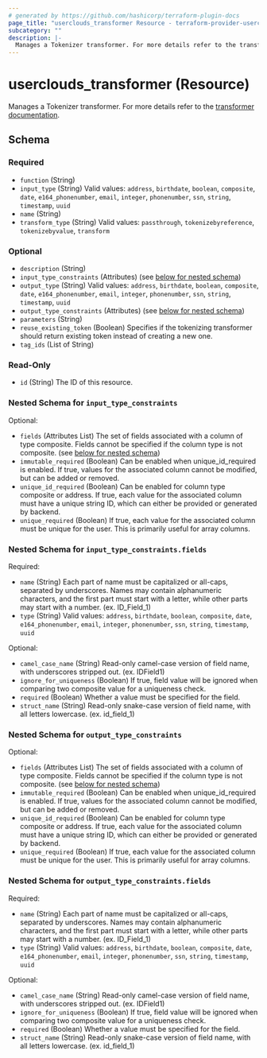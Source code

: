 ```yaml
---
# generated by https://github.com/hashicorp/terraform-plugin-docs
page_title: "userclouds_transformer Resource - terraform-provider-userclouds"
subcategory: ""
description: |-
  Manages a Tokenizer transformer. For more details refer to the transformer documentation https://docs.userclouds.com/docs/token-transformers.
---
```


# userclouds_transformer (Resource)

Manages a Tokenizer transformer. For more details refer to the [transformer documentation](https://docs.userclouds.com/docs/token-transformers).



<!-- schema generated by tfplugindocs -->
## Schema

### Required

- `function` (String)
- `input_type` (String) Valid values: `address`, `birthdate`, `boolean`, `composite`, `date`, `e164_phonenumber`, `email`, `integer`, `phonenumber`, `ssn`, `string`, `timestamp`, `uuid`
- `name` (String)
- `transform_type` (String) Valid values: `passthrough`, `tokenizebyreference`, `tokenizebyvalue`, `transform`

### Optional

- `description` (String)
- `input_type_constraints` (Attributes) (see [below for nested schema](#nestedatt--input_type_constraints))
- `output_type` (String) Valid values: `address`, `birthdate`, `boolean`, `composite`, `date`, `e164_phonenumber`, `email`, `integer`, `phonenumber`, `ssn`, `string`, `timestamp`, `uuid`
- `output_type_constraints` (Attributes) (see [below for nested schema](#nestedatt--output_type_constraints))
- `parameters` (String)
- `reuse_existing_token` (Boolean) Specifies if the tokenizing transformer should return existing token instead of creating a new one.
- `tag_ids` (List of String)

### Read-Only

- `id` (String) The ID of this resource.

<a id="nestedatt--input_type_constraints"></a>
### Nested Schema for `input_type_constraints`

Optional:

- `fields` (Attributes List) The set of fields associated with a column of type composite. Fields cannot be specified if the column type is not composite. (see [below for nested schema](#nestedatt--input_type_constraints--fields))
- `immutable_required` (Boolean) Can be enabled when unique_id_required is enabled. If true, values for the associated column cannot be modified, but can be added or removed.
- `unique_id_required` (Boolean) Can be enabled for column type composite or address. If true, each value for the associated column must have a unique string ID, which can either be provided or generated by backend.
- `unique_required` (Boolean) If true, each value for the associated column must be unique for the user. This is primarily useful for array columns.

<a id="nestedatt--input_type_constraints--fields"></a>
### Nested Schema for `input_type_constraints.fields`

Required:

- `name` (String) Each part of name must be capitalized or all-caps, separated by underscores. Names may contain alphanumeric characters, and the first part must start with a letter, while other parts may start with a number. (ex. ID_Field_1)
- `type` (String) Valid values: `address`, `birthdate`, `boolean`, `composite`, `date`, `e164_phonenumber`, `email`, `integer`, `phonenumber`, `ssn`, `string`, `timestamp`, `uuid`

Optional:

- `camel_case_name` (String) Read-only camel-case version of field name, with underscores stripped out. (ex. IDField1)
- `ignore_for_uniqueness` (Boolean) If true, field value will be ignored when comparing two composite value for a uniqueness check.
- `required` (Boolean) Whether a value must be specified for the field.
- `struct_name` (String) Read-only snake-case version of field name, with all letters lowercase. (ex. id_field_1)



<a id="nestedatt--output_type_constraints"></a>
### Nested Schema for `output_type_constraints`

Optional:

- `fields` (Attributes List) The set of fields associated with a column of type composite. Fields cannot be specified if the column type is not composite. (see [below for nested schema](#nestedatt--output_type_constraints--fields))
- `immutable_required` (Boolean) Can be enabled when unique_id_required is enabled. If true, values for the associated column cannot be modified, but can be added or removed.
- `unique_id_required` (Boolean) Can be enabled for column type composite or address. If true, each value for the associated column must have a unique string ID, which can either be provided or generated by backend.
- `unique_required` (Boolean) If true, each value for the associated column must be unique for the user. This is primarily useful for array columns.

<a id="nestedatt--output_type_constraints--fields"></a>
### Nested Schema for `output_type_constraints.fields`

Required:

- `name` (String) Each part of name must be capitalized or all-caps, separated by underscores. Names may contain alphanumeric characters, and the first part must start with a letter, while other parts may start with a number. (ex. ID_Field_1)
- `type` (String) Valid values: `address`, `birthdate`, `boolean`, `composite`, `date`, `e164_phonenumber`, `email`, `integer`, `phonenumber`, `ssn`, `string`, `timestamp`, `uuid`

Optional:

- `camel_case_name` (String) Read-only camel-case version of field name, with underscores stripped out. (ex. IDField1)
- `ignore_for_uniqueness` (Boolean) If true, field value will be ignored when comparing two composite value for a uniqueness check.
- `required` (Boolean) Whether a value must be specified for the field.
- `struct_name` (String) Read-only snake-case version of field name, with all letters lowercase. (ex. id_field_1)
